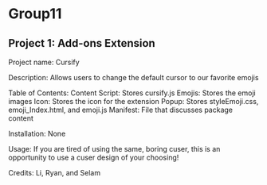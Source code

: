 # Group11
## Project 1: Add-ons Extension


Project name: Cursify

Description: Allows users to change the default cursor to our favorite emojis

Table of Contents: 
  Content Script: Stores cursify.js
  Emojis: Stores the emoji images 
  Icon: Stores the icon for the extension 
  Popup: Stores styleEmoji.css, emoji_Index.html, and emoji.js
  Manifest: File that discusses package content
  
Installation: None

Usage: If you are tired of using the same, boring cuser, this is an opportunity to use a cuser design of your choosing!

Credits: Li, Ryan, and Selam 
